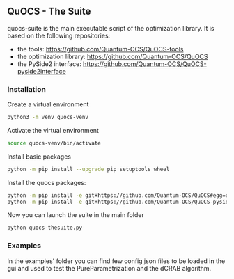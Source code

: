 ## QuOCS - The Suite
quocs-suite is the main executable script of the optimization library. It is based on the following repositories:
* the tools: https://github.com/Quantum-OCS/QuOCS-tools
* the optimization library: https://github.com/Quantum-OCS/QuOCS
* the PySide2 interface: https://github.com/Quantum-OCS/QuOCS-pyside2interface

### Installation
Create a virtual environment
```bash
python3 -m venv quocs-venv
```
Activate the virtual environment
```bash
source quocs-venv/bin/activate
```
Install basic packages
```bash
python -m pip install --upgrade pip setuptools wheel
```
Install the quocs packages:
```bash
python -m pip install -e git+https://github.com/Quantum-OCS/QuOCS#egg=quocs_lib 
python -m pip install -e git+https://github.com/Quantum-OCS/QuOCS-pyside2interface#egg=quocs_pyside2interface
```
Now you can launch the suite in the main folder
```bash
python quocs-thesuite.py
```

### Examples
In the examples' folder you can find few config json files to be loaded in the gui
and used to test the PureParametrization and the dCRAB algorithm.
